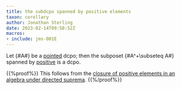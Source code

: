 ```yaml
---
title: the subdcpo spanned by positive elements
taxon: corollary
author: Jonathan Sterling
date: 2023-02-14T09:58:52Z
macros: 
- include: jms-001E
---
```


Let {#A#} be a [pointed](jms-001S) dcpo; then the subposet {#A^+\subseteq A#} spanned by [positive](jms-001M) is a dcpo.

{{%proof%}}
This follows from the [closure of positive elements in an algebra under directed suprema](jms-001O).
{{%/proof%}}
